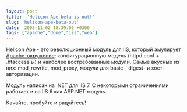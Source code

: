 ```yaml
---
layout: post
title:  'Helicon Ape beta is out!'
slug: 'helicon-ape-beta-out'
date:  2008-11-02 18:39:00 +0300
tags: ["apache","done","iis","web"]
---
```


[Helicon Ape](http://www.helicontech.com/ape/) - это революционный модуль для IIS, который [эмулирует  Apache-окружение](http://www.helicontech.com/ape/doc/compatibility.htm): конфигурационную модель (httpd.conf + .htaccess`ы) и наиболее востребованные модули. Самые вкусные из них: mod_rewrite, mod_proxy, модули для basic-, digest- и хост-авторизации.

Модуль написан на .NET для IIS 7. С некоторыми ограничениями работает и на IIS 6 как ASP.NET модуль. 

Качайте, пробуйте и радуйтесь!

